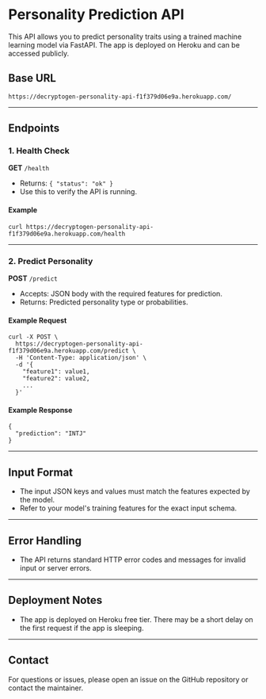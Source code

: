 # Personality Prediction API

This API allows you to predict personality traits using a trained machine learning model via FastAPI. The app is deployed on Heroku and can be accessed publicly.

## Base URL

```
https://decryptogen-personality-api-f1f379d06e9a.herokuapp.com/
```

---

## Endpoints

### 1. Health Check

**GET** `/health`

- Returns: `{ "status": "ok" }`
- Use this to verify the API is running.

#### Example
```
curl https://decryptogen-personality-api-f1f379d06e9a.herokuapp.com/health
```

---

### 2. Predict Personality

**POST** `/predict`

- Accepts: JSON body with the required features for prediction.
- Returns: Predicted personality type or probabilities.

#### Example Request
```
curl -X POST \
  https://decryptogen-personality-api-f1f379d06e9a.herokuapp.com/predict \
  -H 'Content-Type: application/json' \
  -d '{
    "feature1": value1,
    "feature2": value2,
    ...
  }'
```

#### Example Response
```
{
  "prediction": "INTJ"
}
```

---

## Input Format
- The input JSON keys and values must match the features expected by the model.
- Refer to your model's training features for the exact input schema.

---

## Error Handling
- The API returns standard HTTP error codes and messages for invalid input or server errors.

---

## Deployment Notes
- The app is deployed on Heroku free tier. There may be a short delay on the first request if the app is sleeping.

---

## Contact
For questions or issues, please open an issue on the GitHub repository or contact the maintainer.
